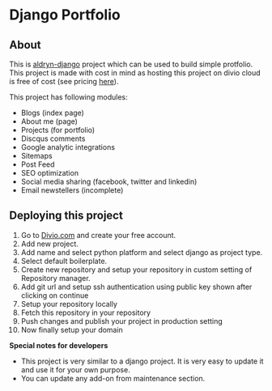 <!--![Demo](https://i.ibb.co/zNvBTrJ/demo.png "Demo About page")-->
# Django Portfolio

## About
This is [aldryn-django](https://github.com/divio/aldryn-django) project which can be used to build simple protfolio. This project is made with cost in mind as hosting this project on divio cloud is free of cost (see pricing [here](https://www.divio.com/pricing/)).
 
This project has following modules:
- Blogs (index page)
- About me (page)
- Projects (for portfolio)
- Discqus comments
- Google analytic integrations
- Sitemaps
- Post Feed
- SEO optimization
- Social media sharing (facebook, twitter and linkedin)
- Email newstellers (incomplete)


## Deploying this project

1. Go to [Divio.com](https://www.divio.com) and create your free account.
1. Add new project. 
1. Add name and select python platform and select django as project type.
1. Select default boilerplate.
1. Create new repository and setup your repository in custom setting of Repository manager. 
1. Add git url and setup ssh authentication using public key shown after clicking on continue
1. Setup your repository locally
1. Fetch this repository in your repository
1. Push changes and publish your project in production setting 
1. Now finally setup your domain


__Special notes for developers__

- This project is very similar to a django project. It is very easy to update it and use it for your own purpose.
- You can update any add-on from maintenance section.

